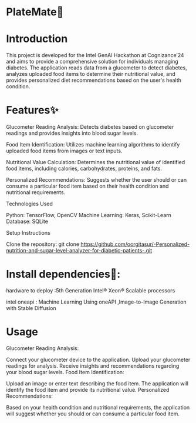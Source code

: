 # PlateMate🍜

# Introduction
This project is developed for the Intel GenAI Hackathon at Cognizance’24 and aims to provide a comprehensive solution for individuals managing diabetes. The application reads data from a glucometer to detect diabetes, analyzes uploaded food items to determine their nutritional value, and provides personalized diet recommendations based on the user's health condition.


# Features✨
Glucometer Reading Analysis: Detects diabetes based on glucometer readings and provides insights into blood sugar levels.

Food Item Identification: Utilizes machine learning algorithms to identify uploaded food items from images or text inputs.

Nutritional Value Calculation: Determines the nutritional value of identified food items, including calories, carbohydrates, proteins, and fats.

Personalized Recommendations: Suggests whether the user should or can consume a particular food item based on their health condition and nutritional requirements.

Technologies Used

Python: TensorFlow, OpenCV
Machine Learning: Keras, Scikit-Learn
Database: SQLite

Setup Instructions

Clone the repository:
git clone https://github.com/oorgitasur/-Personalized-nutrition-and-sugar-level-analyzer-for-diabetic-patients-.git


# Install dependencies🌱:

hardware to deploy :5th Generation Intel® Xeon® Scalable processors 

intel oneapi : Machine Learning Using oneAPI ,Image-to-Image Generation with Stable Diffusion


# Usage
Glucometer Reading Analysis:

Connect your glucometer device to the application.
Upload your glucometer readings for analysis.
Receive insights and recommendations regarding your blood sugar levels.
Food Item Identification:

Upload an image or enter text describing the food item.
The application will identify the food item and provide its nutritional value.
Personalized Recommendations:

Based on your health condition and nutritional requirements, the application will suggest whether you should or can consume a particular food item.

